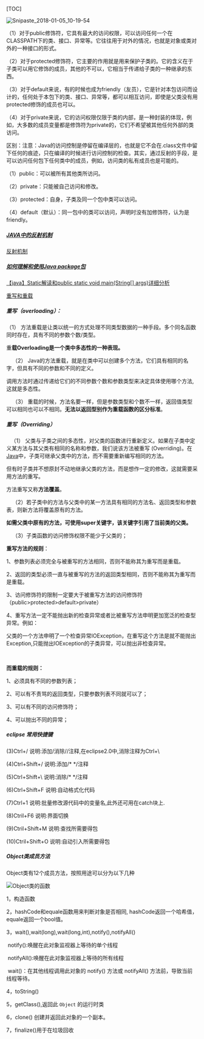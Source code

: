 [TOC]



![Snipaste_2018-01-05_10-19-54](Snipaste_2018-01-05_10-19-54.jpg)

（1）对于public修饰符，它具有最大的访问权限，可以访问任何一个在CLASSPATH下的类、接口、异常等。它往往用于对外的情况，也就是对象或类对外的一种接口的形式。

（2）对于protected修饰符，它主要的作用就是用来保护子类的。它的含义在于子类可以用它修饰的成员，其他的不可以，它相当于传递给子类的一种继承的东西。

（3）对于default来说，有的时候也成为friendly（友员），它是针对本包访问而设计的，任何处于本包下的类、接口、异常等，都可以相互访问，即使是父类没有用protected修饰的成员也可以。

（4）对于private来说，它的访问权限仅限于类的内部，是一种封装的体现，例如，大多数的成员变量都是修饰符为private的，它们不希望被其他任何外部的类访问。

区别：注意：Java的访问控制是停留在编译层的，也就是它不会在.class文件中留下任何的痕迹，只在编译的时候进行访问控制的检查。其实，通过反射的手段，是可以访问任何包下任何类中的成员，例如，访问类的私有成员也是可能的。

（1）public：可以被所有其他类所访问。

（2）private：只能被自己访问和修改。

（3）protected：自身，子类及同一个包中类可以访问。

（4）default（默认）：同一包中的类可以访问，声明时没有加修饰符，认为是friendly。

##### [JAVA中的反射机制](http://blog.csdn.net/liujiahan629629/article/details/18013523)

[反射机制](http://blog.csdn.net/sinat_38259539/article/details/71799078)

##### [如何理解和使用Java package包](http://blog.csdn.net/zhenyusoso/article/details/6174834)

[【java】Static解读和public static void main(String[] args)详细分析](http://blog.csdn.net/lzm18064126848/article/details/50074581)

[重写和重载](https://www.cnblogs.com/bluestorm/archive/2012/03/01/2376236.html)

##### 重写（overloading）：

（1） 方法重载是让类以统一的方式处理不同类型数据的一种手段。多个同名函数同时存在，具有不同的参数个数/类型。

重**载Overloading是一个类中多态性的一种表现。**

    （2） Java的方法重载，就是在类中可以创建多个方法，它们具有相同的名字，但具有不同的参数和不同的定义。

调用方法时通过传递给它们的不同参数个数和参数类型来决定具体使用哪个方法, 这就是多态性。

    （3） 重载的时候，方法名要一样，但是参数类型和个数不一样，返回值类型可以相同也可以不相同。**无法以返回型别作为重载函数的区分标准**。

##### 重写（**Overriding**）

   （1） 父类与子类之间的多态性，对父类的函数进行重新定义。如果在子类中定义某方法与其父类有相同的名称和参数，我们说该方法被重写 (Overriding)。在[Java](http://java.chinaitlab.com/)中，子类可继承父类中的方法，而不需要重新编写相同的方法。

但有时子类并不想原封不动地继承父类的方法，而是想作一定的修改，这就需要采用方法的重写。

方法重写又称**方法覆盖**。

    （2）若子类中的方法与父类中的某一方法具有相同的方法名、返回类型和参数表，则新方法将覆盖原有的方法。

**如需父类中原有的方法，可使用super关键字，该关键字引用了当前类的父类。**

    （3）子类函数的访问修饰权限不能少于父类的；



**重写方法的规则**：

1、参数列表必须完全与被重写的方法相同，否则不能称其为重写而是重载。

2、返回的类型必须一直与被重写的方法的返回类型相同，否则不能称其为重写而是重载。

3、访问修饰符的限制一定要大于被重写方法的访问修饰符（public>protected>default>private）

4、重写方法一定不能抛出新的检查异常或者比被重写方法申明更加宽泛的检查型异常。例如：

父类的一个方法申明了一个检查异常IOException，在重写这个方法是就不能抛出Exception,只能抛出IOException的子类异常，可以抛出非检查异常。

 

**而重载的规则：**

1、必须具有不同的参数列表；

2、可以有不责骂的返回类型，只要参数列表不同就可以了；

3、可以有不同的访问修饰符；

4、可以抛出不同的异常；



##### **eclipse 常用快捷键**

(3)Ctrl+/ 
说明:添加/消除//注释,在eclipse2.0中,消除注释为Ctrl+\

(4)Ctrl+Shift+/ 
说明:添加/* */注释

(5)Ctrl+Shift+\ 
说明:消除/* */注释

(6)Ctrl+Shift+F 
说明:自动格式化代码

(7)Ctrl+1 
说明:批量修改源代码中的变量名,此外还可用在catch块上.

(8)Ctril+F6 
说明:界面切换

(9)Ctril+Shift+M 
说明:查找所需要得包

(10)Ctril+Shift+O 
说明:自动引入所需要得包



##### Object类成员方法

Object类有12个成员方法，按照用途可以分为以下几种 

![Object类的函数](http://img.blog.csdn.net/20161205181623207)



1，构造函数 

2，hashCode和equale函数用来判断对象是否相同, hashCode返回一个哈希值，equale返回一个bool值。

3，wait(),wait(long),wait(long,int),notify(),notifyAll() 

​	notify():唤醒在此对象监视器上等待的单个线程

​	notifyAll():唤醒在此对象监视器上等待的所有线程

​	wait()：在其他线程调用此对象的 notify() 方法或 notifyAll() 方法前，导致当前线程等待。

4，toString()

5，getClass(),返回此 `Object` 的运行时类 

6，clone() 创建并返回此对象的一个副本。

7，finalize()用于在垃圾回收



